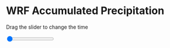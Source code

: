 <h1>WRF Accumulated Precipitation</h1>
<p>Drag the slider to change the time</p>

<div class="slidecontainer">
<input oninput='setImage(this)' class="slider" type="range" min="0" max="9" value="0" step="1" />
<img id='img'/>
</div>

<script>
var img = document.getElementById('img');
var img_array = ['/assets/images/wrf/r_wrfout_d01_2020-03-25_12:00:00.png',
'/assets/images/wrf/r_wrfout_d01_2020-03-25_13:00:00.png',
'/assets/images/wrf/r_wrfout_d01_2020-03-25_14:00:00.png',
'/assets/images/wrf/r_wrfout_d01_2020-03-25_15:00:00.png',
'/assets/images/wrf/r_wrfout_d01_2020-03-25_16:00:00.png',
'/assets/images/wrf/r_wrfout_d01_2020-03-25_17:00:00.png',
'/assets/images/wrf/r_wrfout_d01_2020-03-25_18:00:00.png',
'/assets/images/wrf/r_wrfout_d01_2020-03-25_19:00:00.png',
'/assets/images/wrf/r_wrfout_d01_2020-03-25_20:00:00.png',];
function setImage(obj)
{
        var value = obj.value;
        img.src = img_array[value];

}
</script>
